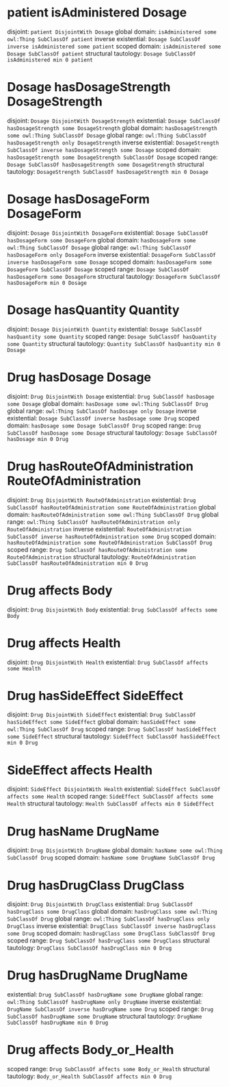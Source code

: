 # patient isAdministered Dosage
disjoint: `patient DisjointWith Dosage`
global domain: `isAdministered some owl:Thing SubClassOf patient`
inverse existential: `Dosage SubClassOf inverse isAdministered some patient`
scoped domain: `isAdministered some Dosage SubClassOf patient`
structural tautology: `Dosage SubClassOf isAdministered min 0 patient`
# Dosage hasDosageStrength DosageStrength
disjoint: `Dosage DisjointWith DosageStrength`
existential: `Dosage SubClassOf hasDosageStrength some DosageStrength`
global domain: `hasDosageStrength some owl:Thing SubClassOf Dosage`
global range: `owl:Thing SubClassOf hasDosageStrength only DosageStrength`
inverse existential: `DosageStrength SubClassOf inverse hasDosageStrength some Dosage`
scoped domain: `hasDosageStrength some DosageStrength SubClassOf Dosage`
scoped range: `Dosage SubClassOf hasDosageStrength some DosageStrength`
structural tautology: `DosageStrength SubClassOf hasDosageStrength min 0 Dosage`
# Dosage hasDosageForm DosageForm
disjoint: `Dosage DisjointWith DosageForm`
existential: `Dosage SubClassOf hasDosageForm some DosageForm`
global domain: `hasDosageForm some owl:Thing SubClassOf Dosage`
global range: `owl:Thing SubClassOf hasDosageForm only DosageForm`
inverse existential: `DosageForm SubClassOf inverse hasDosageForm some Dosage`
scoped domain: `hasDosageForm some DosageForm SubClassOf Dosage`
scoped range: `Dosage SubClassOf hasDosageForm some DosageForm`
structural tautology: `DosageForm SubClassOf hasDosageForm min 0 Dosage`
# Dosage hasQuantity Quantity
disjoint: `Dosage DisjointWith Quantity`
existential: `Dosage SubClassOf hasQuantity some Quantity`
scoped range: `Dosage SubClassOf hasQuantity some Quantity`
structural tautology: `Quantity SubClassOf hasQuantity min 0 Dosage`
# Drug hasDosage Dosage
disjoint: `Drug DisjointWith Dosage`
existential: `Drug SubClassOf hasDosage some Dosage`
global domain: `hasDosage some owl:Thing SubClassOf Drug`
global range: `owl:Thing SubClassOf hasDosage only Dosage`
inverse existential: `Dosage SubClassOf inverse hasDosage some Drug`
scoped domain: `hasDosage some Dosage SubClassOf Drug`
scoped range: `Drug SubClassOf hasDosage some Dosage`
structural tautology: `Dosage SubClassOf hasDosage min 0 Drug`
# Drug hasRouteOfAdministration RouteOfAdministration
disjoint: `Drug DisjointWith RouteOfAdministration`
existential: `Drug SubClassOf hasRouteOfAdministration some RouteOfAdministration`
global domain: `hasRouteOfAdministration some owl:Thing SubClassOf Drug`
global range: `owl:Thing SubClassOf hasRouteOfAdministration only RouteOfAdministration`
inverse existential: `RouteOfAdministration SubClassOf inverse hasRouteOfAdministration some Drug`
scoped domain: `hasRouteOfAdministration some RouteOfAdministration SubClassOf Drug`
scoped range: `Drug SubClassOf hasRouteOfAdministration some RouteOfAdministration`
structural tautology: `RouteOfAdministration SubClassOf hasRouteOfAdministration min 0 Drug`
# Drug affects Body
disjoint: `Drug DisjointWith Body`
existential: `Drug SubClassOf affects some Body`
# Drug affects Health
disjoint: `Drug DisjointWith Health`
existential: `Drug SubClassOf affects some Health`
# Drug hasSideEffect SideEffect
disjoint: `Drug DisjointWith SideEffect`
existential: `Drug SubClassOf hasSideEffect some SideEffect`
global domain: `hasSideEffect some owl:Thing SubClassOf Drug`
scoped range: `Drug SubClassOf hasSideEffect some SideEffect`
structural tautology: `SideEffect SubClassOf hasSideEffect min 0 Drug`
# SideEffect affects Health
disjoint: `SideEffect DisjointWith Health`
existential: `SideEffect SubClassOf affects some Health`
scoped range: `SideEffect SubClassOf affects some Health`
structural tautology: `Health SubClassOf affects min 0 SideEffect`
# Drug hasName DrugName
disjoint: `Drug DisjointWith DrugName`
global domain: `hasName some owl:Thing SubClassOf Drug`
scoped domain: `hasName some DrugName SubClassOf Drug`
# Drug hasDrugClass DrugClass
disjoint: `Drug DisjointWith DrugClass`
existential: `Drug SubClassOf hasDrugClass some DrugClass`
global domain: `hasDrugClass some owl:Thing SubClassOf Drug`
global range: `owl:Thing SubClassOf hasDrugClass only DrugClass`
inverse existential: `DrugClass SubClassOf inverse hasDrugClass some Drug`
scoped domain: `hasDrugClass some DrugClass SubClassOf Drug`
scoped range: `Drug SubClassOf hasDrugClass some DrugClass`
structural tautology: `DrugClass SubClassOf hasDrugClass min 0 Drug`
# Drug hasDrugName DrugName
existential: `Drug SubClassOf hasDrugName some DrugName`
global range: `owl:Thing SubClassOf hasDrugName only DrugName`
inverse existential: `DrugName SubClassOf inverse hasDrugName some Drug`
scoped range: `Drug SubClassOf hasDrugName some DrugName`
structural tautology: `DrugName SubClassOf hasDrugName min 0 Drug`
# Drug affects Body_or_Health
scoped range: `Drug SubClassOf affects some Body_or_Health`
structural tautology: `Body_or_Health SubClassOf affects min 0 Drug`
